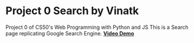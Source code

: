 # Project 0 Search by Vinatk
Project 0 of CS50's Web Programming with Python and JS
This is a Search page replicating Google Search Engine. 
[**Video Demo**](https://www.youtube.com/watch?v=8b4qzAYou2A)
